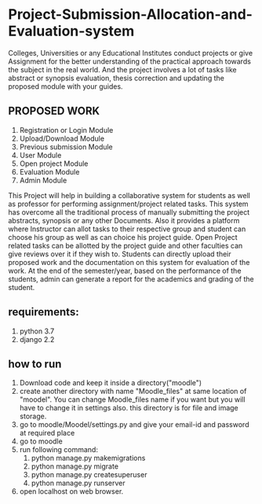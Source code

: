 # Project-Submission-Allocation-and-Evaluation-system
Colleges, Universities or any Educational Institutes conduct projects or give Assignment for the better understanding of the practical approach towards the subject in the real world. And the project involves a lot of tasks like abstract or synopsis evaluation, thesis correction and updating the proposed module with your guides.


## PROPOSED WORK
  1. Registration or Login Module
  2. Upload/Download Module
  3. Previous submission Module
  4. User Module
  5. Open project Module
  6. Evaluation Module
  7. Admin Module
 

This Project will help in building a collaborative system for students as well as professor
for performing assignment/project related tasks. This system has overcome all the
traditional process of manually submitting the project abstracts, synopsis or any other
Documents. Also it provides a platform where Instructor can allot tasks to their
respective group and student can choose his group as well as can choice his project
guide. Open Project related tasks can be allotted by the project guide and other
faculties can give reviews over it if they wish to. Students can directly upload their
proposed work and the documentation on this system for evaluation of the work. At the
end of the semester/year, based on the performance of the students, admin can
generate a report for the academics and grading of the student.

## requirements:
  1. python 3.7
  2. django 2.2

## how to run
  1. Download code and keep it inside a directory("moodle")
  2. create another directory with name "Moodle_files" at same location of "moodel".
     You can change Moodle_files name if you want but you will have to change it in settings also.
     this directory is for file and image storage.
  3. go to moodle/Moodel/settings.py and give your email-id and password at required place
  4. go to moodle 
  5. run following command:
      1. python manage.py makemigrations
      2. python manage.py migrate
      3. python manage.py createsuperuser
      4. python manage.py runserver
  6. open localhost on web browser.
      
